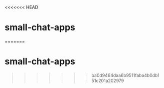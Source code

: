 <<<<<<< HEAD
# small-chat-apps
=======
# small-chat-apps
>>>>>>> ba0d9464daa6b9511faba4b0db151c201a202979

